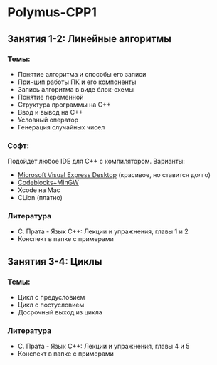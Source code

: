 # Polymus-CPP1

## Занятия 1-2: Линейные алгоритмы
### Темы:
  - Понятие алгоритма и способы его записи
  - Принцип работы ПК и его компоненты
  - Запись алгоритма в виде блок-схемы
  - Понятие переменной
  - Структура программы на С++
  - Ввод и вывод на С++
  - Условный оператор
  - Генерация случайных чисел

### Софт:
Подойдет любое IDE для C++ с компилятором. Варианты:
 - [Microsoft Visual Express Desktop](https://go.microsoft.com/fwlink/?LinkId=691984&clcid=0x419) (красивое, но ставится долго)
 - [Codeblocks+MinGW](https://sourceforge.net/projects/codeblocks/files/Binaries/16.01/Windows/codeblocks-16.01mingw-setup.exe/download)
 - Xcode на Mac
 - CLion (платно)

### Литература
  - С. Прата - Язык С++: Лекции и упражнения, главы 1 и 2
  - Конспект в папке с примерами

## Занятия 3-4: Циклы
### Темы:
  - Цикл с предусловием
  - Цикл с постусловием
  - Досрочный выход из цикла

### Литература
  - С. Прата - Язык С++: Лекции и упражнения, главы 4 и 5
  - Конспект в папке с примерами
